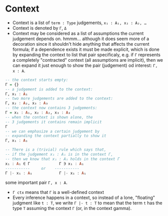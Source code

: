 # Context


- Context is a list of `term : Type` judgements, `x₁ : A₁, x₂ : A₂, …`
- Context is denoted by `Γ`, `Δ`
- Context may be considered as a list of assumptions the current judgement depends on. hmmm… although it does seem more of a decoration since it shouldn't hide anything that affects the current formula; if a dependence exists it must be made explicit, which is done by expanding the context to list that pair specificaly, e.g. if `Γ` represents a completely "contracted" context (all assumptions are implicit), then we can expand it just enough to show the pair (judgement) od interest: `Γ, x : A`.

```hs
-- the context starts empty:
Γ = {}
-- a judgement is added to the context:
Γ, x₁ : A₁
-- two more judgements are added to the context:
Γ, x₂ : A₂, x₃ : A₃
-- the context now contains 3 judgements:
Γ = x₁ : A₁, x₂ : A₂, x₃ : A₃
-- when the context is shown alone, the
-- 3 judgements it contains remain implicit
Γ
-- we can emphasize a certain judgement by
-- expanding the context partially to show it
Γ, x₁ : A₁

-- There is a (trivial) rule which says that,
-- if the judgement x₁ : A₁ is in the context Γ,
-- then we know that x₁ : A₁ holds in the context Γ
x₁ : A₁ ∈ Γ             Γ ∋ x₁ : A₁
-----------     or    -----------
Γ |- x₁ : A₁            Γ |- x₁ : A₁
```

some important pair `Γ, x : A`.


- `Γ ctx` means that `Γ` is a well-defined context
- Every inference happens in a context, so instead of a lone, "floating" judgment like `t : T`, we write `Γ |- t : T` to mean that the term `t` has the type `T` assuming the context `Γ` (or, in the context gamma).
